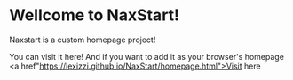<h1>Wellcome to NaxStart!</h1>
Naxstart is a custom homepage project!

You can visit it here! And if you want to add it as your browser's homepage
<a href"https://lexizzi.github.io/NaxStart/homepage.html">Visit here</a>


